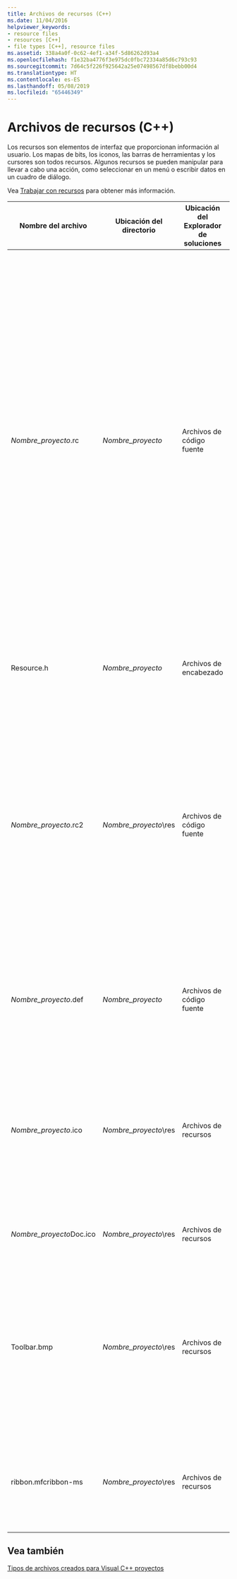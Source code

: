 ```yaml
---
title: Archivos de recursos (C++)
ms.date: 11/04/2016
helpviewer_keywords:
- resource files
- resources [C++]
- file types [C++], resource files
ms.assetid: 338a4a0f-0c62-4ef1-a34f-5d86262d93a4
ms.openlocfilehash: f1e32ba4776f3e975dc0fbc72334a85d6c793c93
ms.sourcegitcommit: 7d64c5f226f925642a25e07498567df8bebb00d4
ms.translationtype: HT
ms.contentlocale: es-ES
ms.lasthandoff: 05/08/2019
ms.locfileid: "65446349"
---
```

# <a name="resource-files-c"></a>Archivos de recursos (C++)

Los recursos son elementos de interfaz que proporcionan información al usuario. Los mapas de bits, los iconos, las barras de herramientas y los cursores son todos recursos. Algunos recursos se pueden manipular para llevar a cabo una acción, como seleccionar en un menú o escribir datos en un cuadro de diálogo.

Vea [Trabajar con recursos](../../windows/working-with-resource-files.md) para obtener más información.

|Nombre del archivo|Ubicación del directorio|Ubicación del Explorador de soluciones|Descripción|
|---------------|------------------------|--------------------------------|-----------------|
|*Nombre_proyecto*.rc|*Nombre_proyecto*|Archivos de código fuente|El archivo de script de recursos para el proyecto. El archivo de script de recursos contiene lo siguiente, según el tipo de proyecto y la compatibilidad seleccionada para el proyecto (por ejemplo, barras de herramientas, cuadros de diálogo o HTML):<br /><br />- Definición de menú predeterminada.<br />- Tablas de cadenas y aceleradores.<br />- Cuadro de diálogo **Acerca de** predeterminado.<br />- Otros cuadros de diálogo.<br />- Archivo de icono (res\\*Projname*.ico).<br />- Información de versión.<br />- Mapas de bits.<br />- Barra de herramientas.<br />- Archivos HTML.<br /><br /> El archivo de recursos incluye el archivo Afxres.rc para los recursos estándar de Microsoft Foundation Class.|
|Resource.h|*Nombre_proyecto*|Archivos de encabezado|El archivo de encabezado de recursos que incluye definiciones para los recursos usados por el proyecto.|
|*Nombre_proyecto*.rc2|*Nombre_proyecto*\res|Archivos de código fuente|El archivo de script que contiene recursos adicionales usados por el proyecto. El archivo .rc2 se puede incluir en el archivo .rc del proyecto.<br /><br /> Un archivo .rc2 resulta útil para incluir recursos usados por varios proyectos diferentes. En lugar de tener que crear los mismos recursos varias veces para otros proyectos, se pueden colocar en un archivo .rc2 e incluir ese archivo .rc2 en el archivo .rc principal.|
|*Nombre_proyecto*.def|*Nombre_proyecto*|Archivos de código fuente|El archivo de definición de módulos para un proyecto DLL. Para un control, proporciona el nombre y la descripción del control, así como el tamaño del montón de tiempo de ejecución.|
|*Nombre_proyecto*.ico|*Nombre_proyecto*\res|Archivos de recursos|El archivo de icono para el proyecto o el control. Este icono aparece cuando se minimiza la aplicación. También se usa en el cuadro **Acerca de** de la aplicación. De forma predeterminada, MFC proporciona el icono MFC y ATL proporciona el icono ATL.|
|*Nombre_proyecto*Doc.ico|*Nombre_proyecto*\res|Archivos de recursos|El archivo de icono para un proyecto MFC que incluye compatibilidad con la arquitectura de documento o vista.|
|Toolbar.bmp|*Nombre_proyecto*\res|Archivos de recursos|El archivo de mapa de bits que representa la aplicación o el control en una barra de herramientas o una paleta. Este mapa de bits se incluye en el archivo de recursos del proyecto. La barra de herramientas y la barra de estado iniciales se construyen en la clase **CMainFrame**.|
|ribbon.mfcribbon-ms|*Nombre_proyecto*\res|Archivos de recursos|El archivo de recursos contiene el código XML que define los botones, controles y atributos de la cinta de opciones. Para obtener más información, vea [Ribbon Designer (MFC)](../../mfc/ribbon-designer-mfc.md).|

## <a name="see-also"></a>Vea también

[Tipos de archivos creados para Visual C++ proyectos](file-types-created-for-visual-cpp-projects.md)
